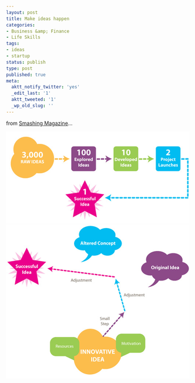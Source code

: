 ```yaml
---
layout: post
title: Make ideas happen
categories:
- Business &amp; Finance
- Life Skills
tags:
- ideas
- startup
status: publish
type: post
published: true
meta:
  aktt_notify_twitter: 'yes'
  _edit_last: '1'
  aktt_tweeted: '1'
  _wp_old_slug: ''
---
```

from <a href="http://www.smashingmagazine.com/2010/10/22/how-to-make-innovative-ideas-happen/">Smashing Magazine</a>...

<img class="aligncenter size-full wp-image-2046" src="/img/diagram-idea-success-rate.jpg" alt="" /><img class="aligncenter size-full wp-image-2047" src="/img/diagram-idea-pathway-success.jpg" alt="" />
